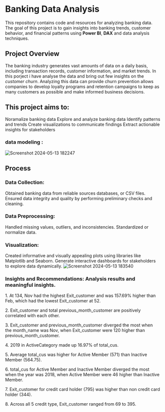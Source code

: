# Banking Data Analysis

This repository contains code and resources for analyzing banking data. The goal of this project is to gain insights into banking trends, customer behavior, and financial patterns using **Power BI**, **DAX** and data analysis techniques.

## Project Overview
The banking industry generates vast amounts of data on a daily basis, including transaction records, customer information, and market trends. In this porject i have analyse the data and bring out few insights on the _customer churn_. Analyzing this data can provide churn prevention allows companies to develop loyalty programs and retention campaigns to keep as many customers as possible and make informed business decisions.

## This project aims to:

Noramalize banking data
Explore and analyze banking data
Identify patterns and trends
Create visualizations to communicate findings
Extract actionable insights for stakeholders

### data modeling :
![Screenshot 2024-05-13 182247](https://github.com/Harsh-git1/Banking_Data_Analysis/assets/130690167/ab9d2535-6f14-4b3d-bada-f4aaf08e1a9c)


## Process

### Data Collection:
Obtained banking data from reliable sources databases, or CSV files.
Ensured data integrity and quality by performing preliminary checks and cleaning.

### Data Preprocessing:
Handled missing values, outliers, and inconsistencies.
Standardized or normalize data.


### Visualization:
Created informative and visually appealing plots using libraries like Matplotlib and Seaborn.
Generate interactive dashboards for stakeholders to explore data dynamically.
![Screenshot 2024-05-13 183540](https://github.com/Harsh-git1/Banking_Data_Analysis/assets/130690167/14e1713b-91b4-43bd-b0d1-6fe567bae79e)


### Insights and Recommendations: Analysis results and meaningful insights.

﻿1. At 134, Nov had the highest Exit_customer and was 157.69% higher than Feb, which had the lowest Exit_customer at 52.﻿﻿
 
﻿﻿2. ﻿﻿Exit_customer and total previous_month_customer are positively correlated with each other.﻿﻿

﻿﻿3. Exit_customer and previous_month_customer diverged the most when the month_name was Nov, when Exit_customer were 120 higher than previous_month_customer.﻿﻿
  
﻿﻿4. ﻿﻿2019 in ActiveCategory  made up 16.97% of total_cus.

﻿﻿﻿﻿5. Average total_cus was higher for Active Member (571) than Inactive Member (564.75).﻿﻿
  
﻿﻿6. ﻿﻿total_cus for Active Member and Inactive Member diverged the most when the year was 2018, when Active Member were 46 higher than Inactive Member.﻿﻿

﻿﻿7. Exit_customer for credit card holder (795) was higher than non credit card holder (344).﻿﻿
  
﻿﻿﻿﻿8. Across all 5 credit type, Exit_customer ranged from 69 to 395.﻿﻿
﻿﻿
﻿

